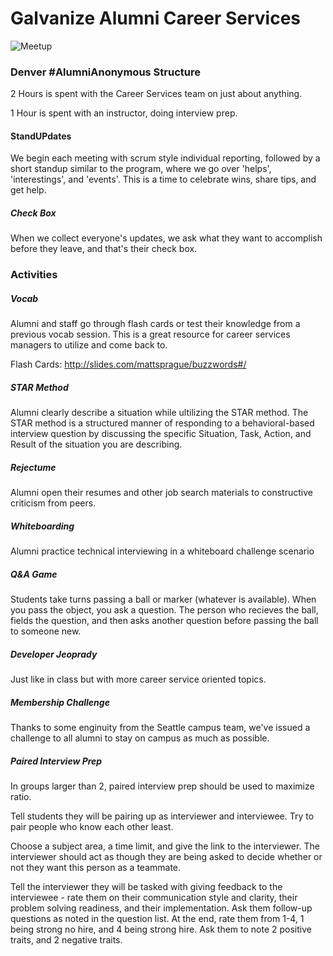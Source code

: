 # Galvanize Alumni Career Services 
![Meetup](https://lh3.googleusercontent.com/FUddAeEKaVVyHxOBSL77NIjABXNrULoXaVmIyjpbLlKSyf_PpHJxkCyZZc4OSAcRWQrN41JN6fq78_hDM_0wLsquCnxYIcsEQw6f2Jn3enxW18OTAno83QvRRVI017PloU8t9oyomTPvOcP4RFkst80Y8IL44EUn1kPPqAZ-BLEf9qzJy9JO29YveFBovhDkGgI9OA726tMpYvSl2n0Z_4GZvP0mcNQBJg7nVMfUHOG3JLCOURQVg5XTw6RNfl73vASuOEkGSFf9ednIzdUlSEaajS-Hdjmocckn0kNqwcvCggIpaf2QZNLF10MriQiFlvzKHIUxSIFVDU7ijMyiym9C7ezwrw-xqxdBDm2EW47UUObV8Pffn38LcFhAhE4vG9iJ8sRGu52ENrk7VVjsyO58KG1SXylv6z6g8CGuJSeIVn0P-NwCM4l4l0SJTDefvSTAuuKw5ycWHFBam3SKxO8XUI_VBqj0ls__i9RANEEnbRZK67FbXd8thVCjJ9wcowjfef6xm4E2s0EGDH4oaA8ep7JZAgwEwWy1yueqyUgs6v2uHWugbDecDgHatO1qoYzYkDdV=w1440-h682)


### Denver #AlumniAnonymous Structure

2 Hours is spent with the Career Services team on just about anything.  

1 Hour is spent with an instructor, doing interview prep.

#### StandUPdates 

We begin each meeting with scrum style individual reporting, followed by a short standup similar to the program, where we go over 'helps', 'interestings', and 'events'. This is a time to celebrate wins, share tips, and get help. 

##### Check Box 

When we collect everyone's updates, we ask what they want to accomplish before they leave, and that's their check box.

### Activities 

##### Vocab

Alumni and staff go through flash cards or test their knowledge from a previous vocab session. This is a great resource for career services managers to utilize and come back to.  

Flash Cards: http://slides.com/mattsprague/buzzwords#/

##### STAR Method 

Alumni clearly describe a situation while ultilizing the STAR method. The STAR method is a structured manner of responding to a behavioral-based interview question by discussing the specific Situation, Task, Action, and Result of the situation you are describing.

##### Rejectume 

Alumni open their resumes and other job search materials to constructive criticism from peers. 

##### Whiteboarding 

Alumni practice technical interviewing in a whiteboard challenge scenario 

##### Q&A Game

Students take turns passing a ball or marker (whatever is available). When you pass the object, you ask a question. The person who recieves the ball, fields the question, and then asks another question before passing the ball to someone new. 

##### Developer Jeoprady

Just like in class but with more career service oriented topics.

##### Membership Challenge 

Thanks to some enginuity from the Seattle campus team, we've issued a challenge to all alumni to stay on campus as much as possible. 

##### Paired Interview Prep

In groups larger than 2, paired interview prep should be used to maximize ratio.

Tell students they will be pairing up as interviewer and interviewee. Try to pair people who know each other least.  

Choose a subject area, a time limit, and give the link to the interviewer. The interviewer should act as though they are being asked to decide whether or not they want this person as a teammate.

Tell the interviewer they will be tasked with giving feedback to the interviewee - rate them on their communication style and clarity, their problem solving readiness, and their implementation. Ask them follow-up questions as noted in the question list. At the end, rate them from 1-4, 1 being strong no hire, and 4 being strong hire. Ask them to note 2 positive traits, and 2 negative traits.
